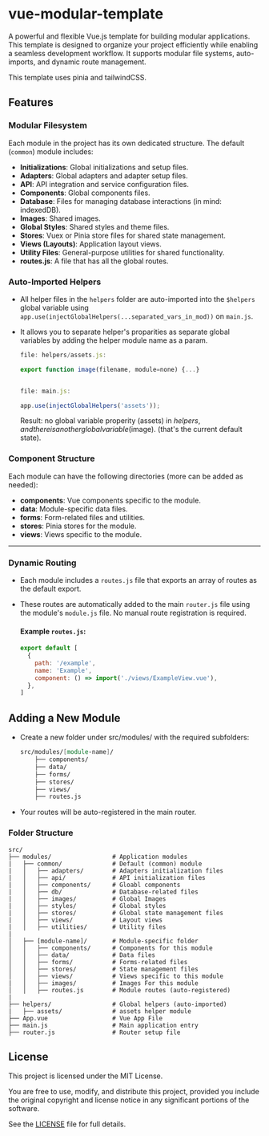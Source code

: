 # vue-modular-template

A powerful and flexible Vue.js template for building modular applications. This template is designed to organize your project efficiently while enabling a seamless development workflow. It supports modular file systems, auto-imports, and dynamic route management.

This template uses pinia and tailwindCSS.

## Features

### Modular Filesystem

Each module in the project has its own dedicated structure. The default (`common`) module includes:

- **Initializations**: Global initializations and setup files.
- **Adapters**: Global adapters and adapter setup files.
- **API**: API integration and service configuration files.
- **Components**: Global components files.
- **Database**: Files for managing database interactions (in mind: indexedDB).
- **Images**: Shared images.
- **Global Styles**: Shared styles and theme files.
- **Stores**: Vuex or Pinia store files for shared state management.
- **Views (Layouts)**: Application layout views.
- **Utility Files**: General-purpose utilities for shared functionality.
- **routes.js**: A file that has all the global routes.

### Auto-Imported Helpers

- All helper files in the `helpers` folder are auto-imported into the `$helpers` global variable using `app.use(injectGlobalHelpers(...separated_vars_in_mod))` on `main.js`.
- It allows you to separate helper's proparities as separate global variables by adding the helper module name as a param.

  ```javascript
  file: helpers/assets.js:

  export function image(filename, module=none) {...}


  file: main.js:

  app.use(injectGlobalHelpers('assets'));
  ```

  Result: no global variable properity (assets) in $helpers, and there is another global variable ($image). (that's the current default state).

### Component Structure

Each module can have the following directories (more can be added as needed):

- **components**: Vue components specific to the module.
- **data**: Module-specific data files.
- **forms**: Form-related files and utilities.
- **stores**: Pinia stores for the module.
- **views**: Views specific to the module.

---

### Dynamic Routing

- Each module includes a `routes.js` file that exports an array of routes as the default export.
- These routes are automatically added to the main `router.js` file using the module's `module.js` file. No manual route registration is required.

  #### Example `routes.js`:

  ```javascript
  export default [
    {
      path: '/example',
      name: 'Example',
      component: () => import('./views/ExampleView.vue'),
    },
  ]
  ```

## Adding a New Module

- Create a new folder under src/modules/ with the required subfolders:

  ```fs
  src/modules/[module-name]/
      ├── components/
      ├── data/
      ├── forms/
      ├── stores/
      ├── views/
      ├── routes.js
  ```

- Your routes will be auto-registered in the main router.

### Folder Structure

```
src/
├── modules/                 # Application modules
|   ├── common/              # Default (common) module
|   │   ├── adapters/        # Adapters initialization files
|   │   ├── api/             # API initialization files
|   │   ├── components/      # Gloabl components
|   │   ├── db/              # Database-related files
|   │   ├── images/          # Global Images
|   │   ├── styles/          # Global styles
|   │   ├── stores/          # Global state management files
|   │   ├── views/           # Layout views
|   │   ├── utilities/       # Utility files
|
│   ├── [module-name]/       # Module-specific folder
│   │   ├── components/      # Components for this module
│   │   ├── data/            # Data files
│   │   ├── forms/           # Forms-related files
│   │   ├── stores/          # State management files
│   │   ├── views/           # Views specific to this module
|   │   ├── images/          # Images For this module
│   │   ├── routes.js        # Module routes (auto-registered)
|
├── helpers/                 # Global helpers (auto-imported)
|   ├── assets/              # assets helper module
├── App.vue                  # Vue App File
├── main.js                  # Main application entry
├── router.js                # Router setup file
```

## License

This project is licensed under the MIT License.

You are free to use, modify, and distribute this project, provided you include the original copyright and license notice in any significant portions of the software.

See the [LICENSE](./LICENSE) file for full details.
